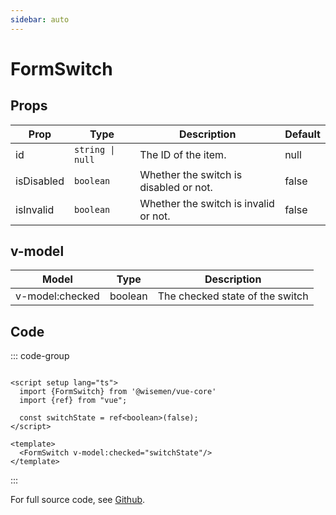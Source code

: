 ```yaml
---
sidebar: auto
---
```



# FormSwitch
<script setup>
import FormSwitchPlayground from './FormSwitchPlayground.vue';
</script>

<FormSwitchPlayground />


## Props

| Prop       | Type             | Description                            | Default |
|------------|------------------|----------------------------------------|---------|
| id         | `string \| null` | The ID of the item.                    | null    |
| isDisabled | `boolean`        | Whether the switch is disabled or not. | false   |
| isInvalid  | `boolean`        | Whether the switch is invalid or not.  | false   |



## v-model

| Model           | Type    | Description                     |
|-----------------|---------|---------------------------------|
| v-model:checked | boolean | The checked state of the switch |


## Code

::: code-group

```vue [Usage]

<script setup lang="ts">
  import {FormSwitch} from '@wisemen/vue-core'
  import {ref} from "vue";

  const switchState = ref<boolean>(false);
</script>

<template>
  <FormSwitch v-model:checked="switchState"/>
</template>

```
:::

For full source code, see [Github](https://github.com/wisemen-digital/vue-core/blob/main/packages/components/src/components/switch/FormSwitch.vue).
